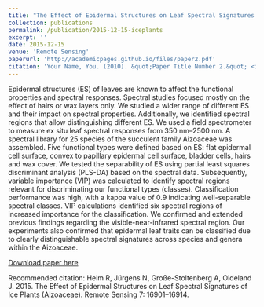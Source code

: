 ```yaml
---
title: "The Effect of Epidermal Structures on Leaf Spectral Signatures of Ice Plants (Aizoaceae)"
collection: publications
permalink: /publication/2015-12-15-iceplants
excerpt: ''
date: 2015-12-15
venue: 'Remote Sensing'
paperurl: 'http://academicpages.github.io/files/paper2.pdf'
citation: 'Your Name, You. (2010). &quot;Paper Title Number 2.&quot; <i>Journal 1</i>. 1(2).'
---
```

Epidermal structures (ES) of leaves are known to affect the functional properties and spectral responses. Spectral studies focused mostly on the effect of hairs or wax layers only. We studied a wider range of different ES and their impact on spectral properties. Additionally, we identified spectral regions that allow distinguishing different ES. We used a field spectrometer to measure ex situ leaf spectral responses from 350 nm–2500 nm. A spectral library for 25 species of the succulent family Aizoaceae was assembled. Five functional types were defined based on ES: flat epidermal cell surface, convex to papillary epidermal cell surface, bladder cells, hairs and wax cover. We tested the separability of ES using partial least squares discriminant analysis (PLS-DA) based on the spectral data. Subsequently, variable importance (VIP) was calculated to identify spectral regions relevant for discriminating our functional types (classes). Classification performance was high, with a kappa value of 0.9 indicating well-separable spectral classes. VIP calculations identified six spectral regions of increased importance for the classification. We confirmed and extended previous findings regarding the visible-near-infrared spectral region. Our experiments also confirmed that epidermal leaf traits can be classified due to clearly distinguishable spectral signatures across species and genera within the Aizoaceae.

[Download paper here](http://academicpages.github.io/files/iceplants.pdf)

Recommended citation: Heim R, Jürgens N, Große-Stoltenberg A, Oldeland J. 2015. The Effect of Epidermal Structures on Leaf Spectral Signatures of Ice Plants (Aizoaceae). Remote Sensing 7: 16901–16914.
